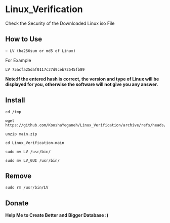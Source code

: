 # Linux_Verification

Check the Security of the Downloaded Linux iso File


## How to Use

`~ LV (ha256sum or md5 of Linux)`

For Example

`LV 75acfa25daf0117c37d9ceb72545fb89`

**Note:If the entered hash is correct, the version and type of Linux will be displayed for you, otherwise the software will not give you any answer.**

## Install

```
cd /tmp
```

```
wget https://github.com/KooshaYeganeh/Linux_Verification/archive/refs/heads/main.zip
```

```
unzip main.zip
```

```
cd Linux_Verification-main
```

```
sudo mv LV /usr/bin/
```
```
sudo mv LV_GUI /usr/bin/
```


## Remove

```
sudo rm /usr/bin/LV
```

## Donate
**Help Me to Create Better and Bigger Database :)**
